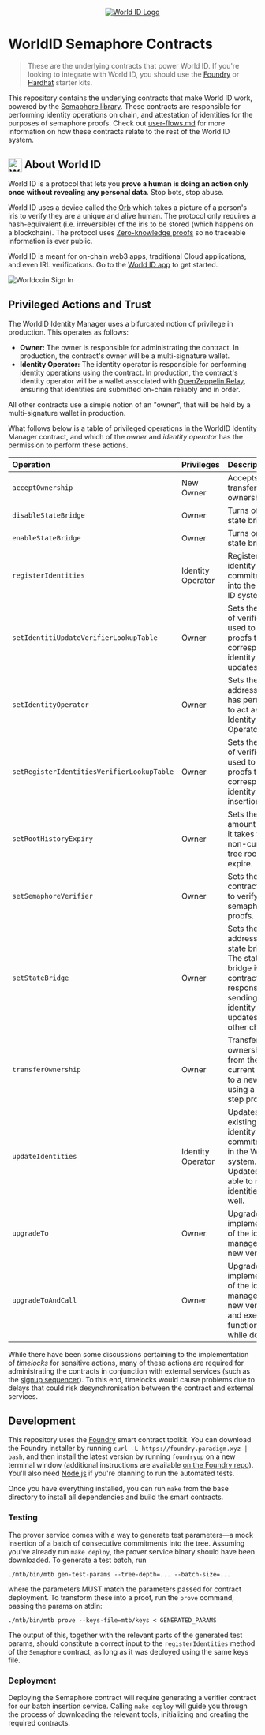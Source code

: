 <p align="center">
  <a href="https://worldcoin.org/world-id">
<img src="https://github.com/worldcoin/world-id-docs/raw/main/public/images/shared-readme/readme-world-id.png" alt="World ID Logo"/>
  </a>
</p>

# WorldID Semaphore Contracts

> These are the underlying contracts that power World ID. If you're looking to integrate with World
> ID, you should use the [Foundry](https://github.com/worldcoin/world-id-starter) or
> [Hardhat](https://github.com/worldcoin/world-id-starter-hardhat) starter kits.

This repository contains the underlying contracts that make World ID work, powered by the
[Semaphore library](https://semaphore.pse.dev/). These contracts are responsible for
performing identity operations on chain, and attestation of identities for the purposes of semaphore
proofs. Check out [user-flows.md](./docs/user-flows.md) for more information on how these contracts
relate to the rest of the World ID system.

## <img align="left" width="28" height="28" src="https://raw.githubusercontent.com/worldcoin/world-id-docs/main/public/images/shared-readme/readme-world-id.png" alt="World ID Logo" style="margin-right: 5;" /> About World ID

World ID is a protocol that lets you **prove a human is doing an action only once without revealing
any personal data**. Stop bots, stop abuse.

World ID uses a device called the [Orb](https://worldcoin.org/how-the-launch-works) which takes a
picture of a person's iris to verify they are a unique and alive human. The protocol only requires a
hash-equivalent (i.e. irreversible) of the iris to be stored (which happens on a blockchain). The
protocol uses
[Zero-knowledge proofs](https://docs.worldcoin.org/further-reading/zero-knowledge-proofs) so no
traceable information is ever public.

World ID is meant for on-chain web3 apps, traditional Cloud applications, and even IRL
verifications. Go to the [World ID app](https://worldcoin.org/download-app) to get started.

<img src="https://github.com/worldcoin/world-id-docs/raw/main/public/images/docs/introduction/worldcoin-sign-in.jpg" alt="Worldcoin Sign In"  />

## Privileged Actions and Trust

The WorldID Identity Manager uses a bifurcated notion of privilege in production. This operates as
follows:

- **Owner:** The owner is responsible for administrating the contract. In production, the contract's
  owner will be a multi-signature wallet.
- **Identity Operator:** The identity operator is responsible for performing identity operations
  using the contract. In production, the contract's identity operator will be a wallet associated
  with [OpenZeppelin Relay](https://docs.openzeppelin.com/defender/relay), ensuring that identities
  are submitted on-chain reliably and in order.

All other contracts use a simple notion of an "owner", that will be held by a multi-signature wallet
in production.

What follows below is a table of privileged operations in the WorldID Identity Manager contract, and
which of the _owner_ and _identity operator_ has the permission to perform these actions.

| Operation                                  | Privileges        | Description                                                                                                                           |
| :----------------------------------------- | :---------------- | :------------------------------------------------------------------------------------------------------------------------------------ |
| `acceptOwnership`                          | New Owner         | Accepts the transfer of ownership.                                                                                                    |
| `disableStateBridge`                       | Owner             | Turns off the state bridge.                                                                                                           |
| `enableStateBridge`                        | Owner             | Turns on the state bridge.                                                                                                            |
| `registerIdentities`                       | Identity Operator | Registers new identity commitments into the World ID system.                                                                          |
| `setIdentitiUpdateVerifierLookupTable`     | Owner             | Sets the table of verifiers used to verify proofs that correspond to identity updates.                                                |
| `setIdentityOperator`                      | Owner             | Sets the address that has permission to act as the Identity Operator.                                                                 |
| `setRegisterIdentitiesVerifierLookupTable` | Owner             | Sets the table of verifiers used to verify proofs that correspond to identity insertions.                                             |
| `setRootHistoryExpiry`                     | Owner             | Sets the amount of time it takes for a non-current tree root to expire.                                                               |
| `setSemaphoreVerifier`                     | Owner             | Sets the contract used to verify semaphore proofs.                                                                                    |
| `setStateBridge`                           | Owner             | Sets the address of the state bridge. The state bridge is the contract responsible for sending identity tree updates to other chains. |
| `transferOwnership`                        | Owner             | Transfers ownership from the current owner to a new owner using a two-step process.                                                   |
| `updateIdentities`                         | Identity Operator | Updates existing identity commitments in the World ID system. Updates are able to remove identities as well.                          |
| `upgradeTo`                                | Owner             | Upgrades the implementation of the identity manager to a new version.                                                                 |
| `upgradeToAndCall`                         | Owner             | Upgrades the implementation of the identity manager to a new version and executes a function call while doing so.                     |

While there have been some discussions pertaining to the implementation of _timelocks_ for sensitive
actions, many of these actions are required for administrating the contracts in conjunction with
external services (such as the [signup sequencer](https://github.com/worldcoin/signup-sequencer)).
To this end, timelocks would cause problems due to delays that could risk desynchronisation between
the contract and external services.

## Development

This repository uses the [Foundry](https://github.com/gakonst/foundry) smart contract toolkit. You
can download the Foundry installer by running `curl -L https://foundry.paradigm.xyz | bash`, and
then install the latest version by running `foundryup` on a new terminal window (additional
instructions are available [on the Foundry repo](https://github.com/gakonst/foundry#installation)).
You'll also need [Node.js](https://nodejs.org) if you're planning to run the automated tests.

Once you have everything installed, you can run `make` from the base directory to install all
dependencies and build the smart contracts.

### Testing

The prover service comes with a way to generate test parameters—a mock insertion of a batch of
consecutive commitments into the tree. Assuming you've already run `make deploy`, the prover service
binary should have been downloaded. To generate a test batch, run

```
./mtb/bin/mtb gen-test-params --tree-depth=... --batch-size=...
```

where the parameters MUST match the parameters passed for contract deployment. To transform these
into a proof, run the `prove` command, passing the params on stdin:

```
./mtb/bin/mtb prove --keys-file=mtb/keys < GENERATED_PARAMS
```

The output of this, together with the relevant parts of the generated test params, should constitute
a correct input to the `registerIdentities` method of the `Semaphore` contract, as long as it was
deployed using the same keys file.

### Deployment

Deploying the Semaphore contract will require generating a verifier contract for our batch insertion
service. Calling `make deploy` will guide you through the process of downloading the relevant tools,
initializing and creating the required contracts.
